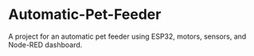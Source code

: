 # Automatic-Pet-Feeder
A project for an automatic pet feeder using ESP32, motors, sensors, and Node-RED dashboard.
